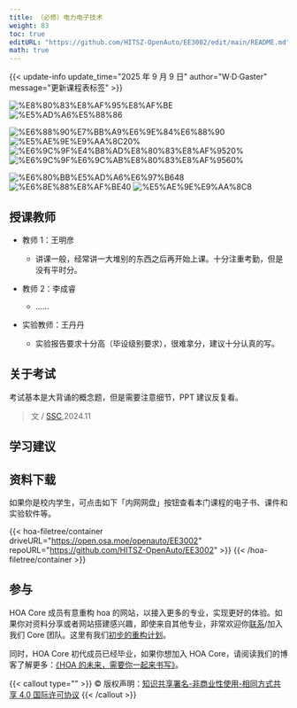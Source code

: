 ```yaml
---
title: （必修）电力电子技术
weight: 83
toc: true
editURL: "https://github.com/HITSZ-OpenAuto/EE3002/edit/main/README.md"
math: true
---
```


{{< update-info update_time="2025 年 9 月 9 日" author="W·D·Gaster" message="更新课程表标签" >}}

<div class="hoa-badge">

![%E8%80%83%E8%AF%95%E8%AF%BE](https://img.shields.io/badge/%E8%80%83%E8%AF%95%E8%AF%BE-red)
![%E5%AD%A6%E5%88%86](https://img.shields.io/badge/%E5%AD%A6%E5%88%86-3-moccasin)

![%E6%88%90%E7%BB%A9%E6%9E%84%E6%88%90](https://img.shields.io/badge/%E6%88%90%E7%BB%A9%E6%9E%84%E6%88%90-gold)
![%E5%AE%9E%E9%AA%8C20%](https://img.shields.io/badge/%E5%AE%9E%E9%AA%8C-20%25-wheat)
![%E6%9C%9F%E4%B8%AD%E8%80%83%E8%AF%9520%](https://img.shields.io/badge/%E6%9C%9F%E4%B8%AD%E8%80%83%E8%AF%95-20%25-wheat)
![%E6%9C%9F%E6%9C%AB%E8%80%83%E8%AF%9560%](https://img.shields.io/badge/%E6%9C%9F%E6%9C%AB%E8%80%83%E8%AF%95-60%25-wheat)

![%E6%80%BB%E5%AD%A6%E6%97%B648](https://img.shields.io/badge/%E6%80%BB%E5%AD%A6%E6%97%B6-48-wheat)
![%E6%8E%88%E8%AF%BE40](https://img.shields.io/badge/%E6%8E%88%E8%AF%BE-40-wheat) 
![%E5%AE%9E%E9%AA%8C8](https://img.shields.io/badge/%E5%AE%9E%E9%AA%8C-8-wheat)

</div>

## 授课教师

- 教师 1：王明彦
  - 讲课一般，经常讲一大堆别的东西之后再开始上课。十分注重考勤，但是没有平时分。

- 教师 2：李成睿
  - ……
- 实验教师：王丹丹
  - 实验报告要求十分高（毕设级别要求），很难拿分，建议十分认真的写。

## 关于考试

考试基本是大背诵的概念题，但是需要注意细节，PPT 建议反复看。

> 文 / [SSC](https://github.com/SSC202),2024.11

## 学习建议

## 资料下载

如果你是校内学生，可点击如下「内网网盘」按钮查看本门课程的电子书、课件和实验软件等。

{{< hoa-filetree/container driveURL="https://open.osa.moe/openauto/EE3002" repoURL="https://github.com/HITSZ-OpenAuto/EE3002" >}}
{{< /hoa-filetree/container >}}

## 参与

HOA Core 成员有意重构 hoa 的网站，以接入更多的专业，实现更好的体验。如果你对资料分享或者网站搭建感兴趣，即使来自其他专业，非常欢迎你[联系](mailto:hi@hoa.moe)/加入我们 Core 团队。这里有我们[初步的重构计划](https://historical-mousepad-286.notion.site/HOA-1f71751ad5fe80978c70d9e32330d7e6)。

同时，HOA Core 初代成员已经毕业，如果你想加入 HOA Core，请阅读我们的博客了解更多：[《HOA 的未来，需要你一起来书写》](https://hoa.moe/news/future-of-hoa)。

{{< callout type="" >}}
  © 版权声明：[知识共享署名-非商业性使用-相同方式共享 4.0 国际许可协议](https://creativecommons.org/licenses/by-nc-sa/4.0/)
{{< /callout >}}

